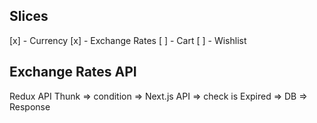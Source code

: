 ## Slices

[x] - Currency
[x] - Exchange Rates
[ ] - Cart
[ ] - Wishlist

## Exchange Rates API

Redux API Thunk => condition => Next.js API => check is Expired => DB => Response
